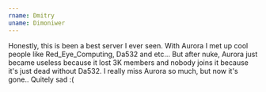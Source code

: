 ```yaml
---
rname: Dmitry
uname: Dimoniwer
---
```


Honestly, this is been a best server I ever seen. With Aurora I met up cool people like Red_Eye_Computing, Da532 and etc... But after nuke, Aurora just became useless because it lost 3K members and nobody joins it because it's just dead without Da532. I really miss Aurora so much, but now it's gone.. Quitely sad :(
